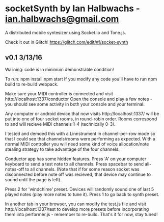 # socketSynth by Ian Halbwachs  - ian.halbwachs@gmail.com
A distributed mobile syntesizer using Socket.io and Tone.js.

Check it out in Glitch! https://glitch.com/edit/#!/socket-synth


v0.1 3/13/16
-------
Warning: code is in minimum demonstrable condition!

To run:
npm install
npm start
If you modify any code you'll have to run npm build to re-build webpack. 

Make sure your MIDI controller is connected and visit http://localhost:1337/conductor
Open the console and play a few notes -  you should see some activity in both your console and your terminal. 

Any computer or android device that now visits http://localhost:1337/ will be put into 
one of four socket rooms, in round-robin order. Rooms correspond to and will recieve MIDI 
channels 1-4 (technically 0-3).

I tested and demoed this with a Linnstrument in channel-per-row mode so that I could see that
channels/rooms were performing as expected. With a normal MIDI controller you will need some 
kind of voice allocation/note stealing strategy to take advantage of the four channels. 

Conductor app has some hidden features. Press 'A' on your computer keyboard to send a test note 
to all channels. Press spacebar to send all-notes-off to all channels. (Note that if for some reason 
socket was disconnected before note off was recieved, that device may continue to sound until the 
page is left).

Press 2 for 'windchime' preset. Devices will randomly sound one of last 5 played notes (play more 
notes to tune it). Press 1 to go back to synth preset.

In another tab in your browser, you can modify the test.js file and visit http://localhost:1337/test 
to develop more presets before incorporating them into performer.js - remember to re-build. That's it for now, stay tuned!
